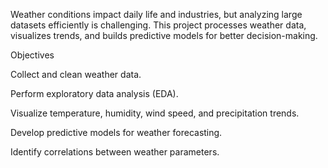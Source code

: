 Weather conditions impact daily life and industries, but analyzing large datasets efficiently is challenging. This project processes weather data, visualizes trends, and builds predictive models for better decision-making.

Objectives

Collect and clean weather data.

Perform exploratory data analysis (EDA).

Visualize temperature, humidity, wind speed, and precipitation trends.

Develop predictive models for weather forecasting.

Identify correlations between weather parameters.
